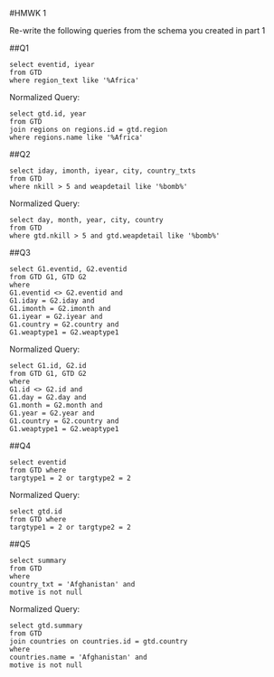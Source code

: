 #HMWK 1

Re-write the following queries from the schema you created in part 1

##Q1

```
select eventid, iyear
from GTD
where region_text like '%Africa'
```

Normalized Query:

```
select gtd.id, year
from GTD
join regions on regions.id = gtd.region
where regions.name like '%Africa'
```

##Q2
```
select iday, imonth, iyear, city, country_txts
from GTD
where nkill > 5 and weapdetail like '%bomb%'
```

Normalized Query:

```
select day, month, year, city, country
from GTD
where gtd.nkill > 5 and gtd.weapdetail like '%bomb%'
```


##Q3

```
select G1.eventid, G2.eventid
from GTD G1, GTD G2
where
G1.eventid <> G2.eventid and
G1.iday = G2.iday and
G1.imonth = G2.imonth and
G1.iyear = G2.iyear and
G1.country = G2.country and
G1.weaptype1 = G2.weaptype1
```

Normalized Query:

```
select G1.id, G2.id
from GTD G1, GTD G2
where
G1.id <> G2.id and
G1.day = G2.day and
G1.month = G2.month and
G1.year = G2.year and
G1.country = G2.country and
G1.weaptype1 = G2.weaptype1
```

##Q4
 
```
select eventid
from GTD where
targtype1 = 2 or targtype2 = 2
```

Normalized Query:

```
select gtd.id
from GTD where
targtype1 = 2 or targtype2 = 2
```
 
##Q5

```
select summary
from GTD
where
country_txt = 'Afghanistan' and
motive is not null
```

Normalized Query:

```
select gtd.summary
from GTD
join countries on countries.id = gtd.country
where
countries.name = 'Afghanistan' and
motive is not null
```